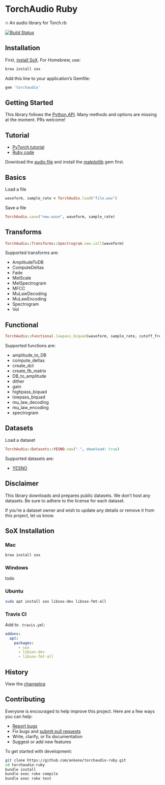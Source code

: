 # TorchAudio Ruby

:fire: An audio library for Torch.rb

[![Build Status](https://github.com/ankane/torchaudio-ruby/workflows/build/badge.svg?branch=master)](https://github.com/ankane/torchaudio-ruby/actions)

## Installation

First, [install SoX](#sox-installation). For Homebrew, use:

```sh
brew install sox
```

Add this line to your application’s Gemfile:

```ruby
gem 'torchaudio'
```

## Getting Started

This library follows the [Python API](https://pytorch.org/audio/). Many methods and options are missing at the moment. PRs welcome!

## Tutorial

- [PyTorch tutorial](https://pytorch.org/tutorials/beginner/audio_preprocessing_tutorial.html)
- [Ruby code](examples/tutorial.rb)

Download the [audio file](https://github.com/pytorch/tutorials/raw/master/_static/img/steam-train-whistle-daniel_simon-converted-from-mp3.wav) and install the [matplotlib](https://github.com/mrkn/matplotlib.rb) gem first.

## Basics

Load a file

```ruby
waveform, sample_rate = TorchAudio.load("file.wav")
```

Save a file

```ruby
TorchAudio.save("new.wave", waveform, sample_rate)
```

## Transforms

```ruby
TorchAudio::Transforms::Spectrogram.new.call(waveform)
```

Supported transforms are:

- AmplitudeToDB
- ComputeDeltas
- Fade
- MelScale
- MelSpectrogram
- MFCC
- MuLawDecoding
- MuLawEncoding
- Spectrogram
- Vol

## Functional

```ruby
TorchAudio::Functional.lowpass_biquad(waveform, sample_rate, cutoff_freq)
```

Supported functions are:

- amplitude_to_DB
- compute_deltas
- create_dct
- create_fb_matrix
- DB_to_amplitude
- dither
- gain
- highpass_biquad
- lowpass_biquad
- mu_law_decoding
- mu_law_encoding
- spectrogram

## Datasets

Load a dataset

```ruby
TorchAudio::Datasets::YESNO.new(".", download: true)
```

Supported datasets are:

- [YESNO](http://www.openslr.org/1/)

## Disclaimer

This library downloads and prepares public datasets. We don’t host any datasets. Be sure to adhere to the license for each dataset.

If you’re a dataset owner and wish to update any details or remove it from this project, let us know.

## SoX Installation

### Mac

```sh
brew install sox
```

### Windows

todo

### Ubuntu

```sh
sudo apt install sox libsox-dev libsox-fmt-all
```

### Travis CI

Add to `.travis.yml`:

```yml
addons:
  apt:
    packages:
      - sox
      - libsox-dev
      - libsox-fmt-all
```

## History

View the [changelog](https://github.com/ankane/torchaudio-ruby/blob/master/CHANGELOG.md)

## Contributing

Everyone is encouraged to help improve this project. Here are a few ways you can help:

- [Report bugs](https://github.com/ankane/torchaudio-ruby/issues)
- Fix bugs and [submit pull requests](https://github.com/ankane/torchaudio-ruby/pulls)
- Write, clarify, or fix documentation
- Suggest or add new features

To get started with development:

```sh
git clone https://github.com/ankane/torchaudio-ruby.git
cd torchaudio-ruby
bundle install
bundle exec rake compile
bundle exec rake test
```
